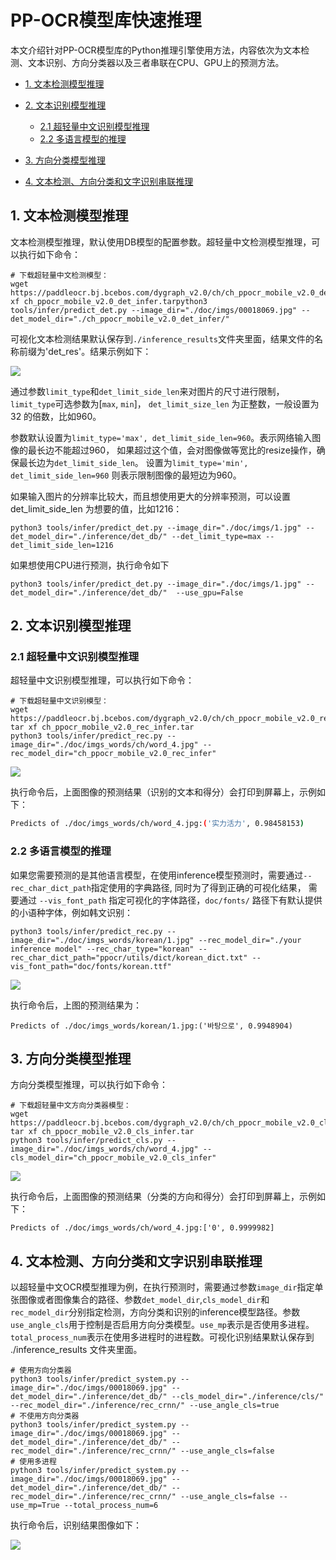 # PP-OCR模型库快速推理

本文介绍针对PP-OCR模型库的Python推理引擎使用方法，内容依次为文本检测、文本识别、方向分类器以及三者串联在CPU、GPU上的预测方法。


- [1. 文本检测模型推理](#文本检测模型推理)

- [2. 文本识别模型推理](#文本识别模型推理)
  - [2.1 超轻量中文识别模型推理](#超轻量中文识别模型推理)
  - [2.2 多语言模型的推理](#多语言模型的推理)

- [3. 方向分类模型推理](#方向分类模型推理)

- [4. 文本检测、方向分类和文字识别串联推理](#文本检测、方向分类和文字识别串联推理)

<a name="文本检测模型推理"></a>

## 1. 文本检测模型推理

文本检测模型推理，默认使用DB模型的配置参数。超轻量中文检测模型推理，可以执行如下命令：

```
# 下载超轻量中文检测模型：
wget  https://paddleocr.bj.bcebos.com/dygraph_v2.0/ch/ch_ppocr_mobile_v2.0_det_infer.tartar xf ch_ppocr_mobile_v2.0_det_infer.tarpython3 tools/infer/predict_det.py --image_dir="./doc/imgs/00018069.jpg" --det_model_dir="./ch_ppocr_mobile_v2.0_det_infer/"
```

可视化文本检测结果默认保存到`./inference_results`文件夹里面，结果文件的名称前缀为'det_res'。结果示例如下：

![](/Users/zhulingfeng01/OCR/PaddleOCR/doc/imgs_results/det_res_00018069.jpg)

通过参数`limit_type`和`det_limit_side_len`来对图片的尺寸进行限制，
`limit_type`可选参数为[`max`, `min`]，
`det_limit_size_len` 为正整数，一般设置为32 的倍数，比如960。

参数默认设置为`limit_type='max', det_limit_side_len=960`。表示网络输入图像的最长边不能超过960，
如果超过这个值，会对图像做等宽比的resize操作，确保最长边为`det_limit_side_len`。
设置为`limit_type='min', det_limit_side_len=960` 则表示限制图像的最短边为960。

如果输入图片的分辨率比较大，而且想使用更大的分辨率预测，可以设置det_limit_side_len 为想要的值，比如1216：

```
python3 tools/infer/predict_det.py --image_dir="./doc/imgs/1.jpg" --det_model_dir="./inference/det_db/" --det_limit_type=max --det_limit_side_len=1216
```

如果想使用CPU进行预测，执行命令如下

```
python3 tools/infer/predict_det.py --image_dir="./doc/imgs/1.jpg" --det_model_dir="./inference/det_db/"  --use_gpu=False
```



<a name="文本识别模型推理"></a>

## 2. 文本识别模型推理

<a name="超轻量中文识别模型推理"></a>

### 2.1 超轻量中文识别模型推理

超轻量中文识别模型推理，可以执行如下命令：

```
# 下载超轻量中文识别模型：
wget  https://paddleocr.bj.bcebos.com/dygraph_v2.0/ch/ch_ppocr_mobile_v2.0_rec_infer.tar
tar xf ch_ppocr_mobile_v2.0_rec_infer.tar
python3 tools/infer/predict_rec.py --image_dir="./doc/imgs_words/ch/word_4.jpg" --rec_model_dir="ch_ppocr_mobile_v2.0_rec_infer"
```

![](/Users/zhulingfeng01/OCR/PaddleOCR/doc/imgs_words/ch/word_4.jpg)

执行命令后，上面图像的预测结果（识别的文本和得分）会打印到屏幕上，示例如下：

```bash
Predicts of ./doc/imgs_words/ch/word_4.jpg:('实力活力', 0.98458153)
```

<a name="多语言模型的推理"></a>

### 2.2 多语言模型的推理

如果您需要预测的是其他语言模型，在使用inference模型预测时，需要通过`--rec_char_dict_path`指定使用的字典路径, 同时为了得到正确的可视化结果，
需要通过 `--vis_font_path` 指定可视化的字体路径，`doc/fonts/` 路径下有默认提供的小语种字体，例如韩文识别：

```
python3 tools/infer/predict_rec.py --image_dir="./doc/imgs_words/korean/1.jpg" --rec_model_dir="./your inference model" --rec_char_type="korean" --rec_char_dict_path="ppocr/utils/dict/korean_dict.txt" --vis_font_path="doc/fonts/korean.ttf"
```

![](/Users/zhulingfeng01/OCR/PaddleOCR/doc/imgs_words/korean/1.jpg)

执行命令后，上图的预测结果为：

``` text
Predicts of ./doc/imgs_words/korean/1.jpg:('바탕으로', 0.9948904)
```

<a name="方向分类模型推理"></a>

## 3. 方向分类模型推理

方向分类模型推理，可以执行如下命令：

```
# 下载超轻量中文方向分类器模型：
wget  https://paddleocr.bj.bcebos.com/dygraph_v2.0/ch/ch_ppocr_mobile_v2.0_cls_infer.tar
tar xf ch_ppocr_mobile_v2.0_cls_infer.tar
python3 tools/infer/predict_cls.py --image_dir="./doc/imgs_words/ch/word_4.jpg" --cls_model_dir="ch_ppocr_mobile_v2.0_cls_infer"
```

![](/Users/zhulingfeng01/OCR/PaddleOCR/doc/imgs_words/ch/word_1.jpg)

执行命令后，上面图像的预测结果（分类的方向和得分）会打印到屏幕上，示例如下：

```
Predicts of ./doc/imgs_words/ch/word_4.jpg:['0', 0.9999982]
```

<a name="文本检测、方向分类和文字识别串联推理"></a>

## 4. 文本检测、方向分类和文字识别串联推理

以超轻量中文OCR模型推理为例，在执行预测时，需要通过参数`image_dir`指定单张图像或者图像集合的路径、参数`det_model_dir`,`cls_model_dir`和`rec_model_dir`分别指定检测，方向分类和识别的inference模型路径。参数`use_angle_cls`用于控制是否启用方向分类模型。`use_mp`表示是否使用多进程。`total_process_num`表示在使用多进程时的进程数。可视化识别结果默认保存到 ./inference_results 文件夹里面。

```shell
# 使用方向分类器
python3 tools/infer/predict_system.py --image_dir="./doc/imgs/00018069.jpg" --det_model_dir="./inference/det_db/" --cls_model_dir="./inference/cls/" --rec_model_dir="./inference/rec_crnn/" --use_angle_cls=true
# 不使用方向分类器
python3 tools/infer/predict_system.py --image_dir="./doc/imgs/00018069.jpg" --det_model_dir="./inference/det_db/" --rec_model_dir="./inference/rec_crnn/" --use_angle_cls=false
# 使用多进程
python3 tools/infer/predict_system.py --image_dir="./doc/imgs/00018069.jpg" --det_model_dir="./inference/det_db/" --rec_model_dir="./inference/rec_crnn/" --use_angle_cls=false --use_mp=True --total_process_num=6
```

执行命令后，识别结果图像如下：

![](/Users/zhulingfeng01/OCR/PaddleOCR/doc/imgs_results/system_res_00018069.jpg)

